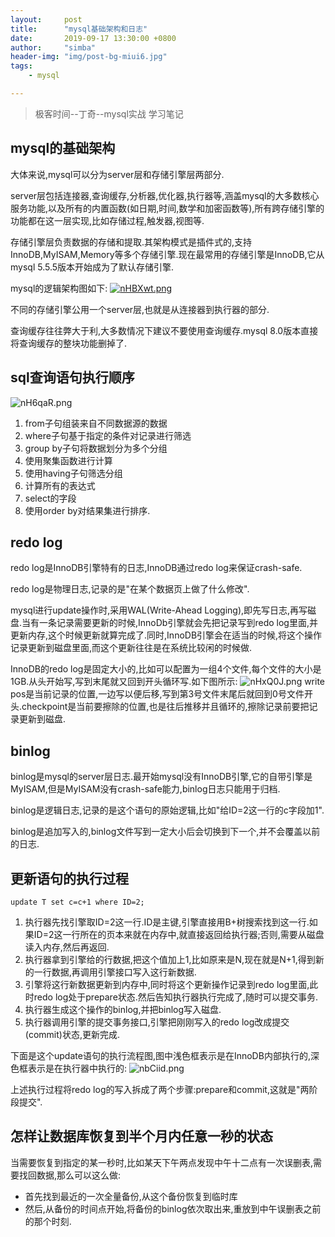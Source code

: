 ```yaml
---
layout:     post
title:      "mysql基础架构和日志"
date:       2019-09-17 13:30:00 +0800
author:     "simba"
header-img: "img/post-bg-miui6.jpg"
tags:
    - mysql

---
```


> 极客时间--丁奇--mysql实战 学习笔记


##	mysql的基础架构
大体来说,mysql可以分为server层和存储引擎层两部分.

server层包括连接器,查询缓存,分析器,优化器,执行器等,涵盖mysql的大多数核心服务功能,以及所有的内置函数(如日期,时间,数学和加密函数等),所有跨存储引擎的功能都在这一层实现,比如存储过程,触发器,视图等.

存储引擎层负责数据的存储和提取.其架构模式是插件式的,支持InnoDB,MyISAM,Memory等多个存储引擎.现在最常用的存储引擎是InnoDB,它从mysql 5.5.5版本开始成为了默认存储引擎.

mysql的逻辑架构图如下:
[![nHBXwt.png](https://s2.ax1x.com/2019/09/18/nHBXwt.png)](https://imgchr.com/i/nHBXwt)

不同的存储引擎公用一个server层,也就是从连接器到执行器的部分.

查询缓存往往弊大于利,大多数情况下建议不要使用查询缓存.mysql 8.0版本直接将查询缓存的整块功能删掉了.

##	sql查询语句执行顺序
![nH6qaR.png](https://s2.ax1x.com/2019/09/18/nH6qaR.png)

1.	from子句组装来自不同数据源的数据
2.	where子句基于指定的条件对记录进行筛选
3.	group by子句将数据划分为多个分组
4.	使用聚集函数进行计算
5.	使用having子句筛选分组
6.	计算所有的表达式
7.	select的字段
8.	使用order by对结果集进行排序.


##	redo log
redo log是InnoDB引擎特有的日志,InnoDB通过redo log来保证crash-safe.

redo log是物理日志,记录的是"在某个数据页上做了什么修改".

mysql进行update操作时,采用WAL(Write-Ahead Logging),即先写日志,再写磁盘.当有一条记录需要更新的时候,InnoDb引擎就会先把记录写到redo log里面,并更新内存,这个时候更新就算完成了.同时,InnoDB引擎会在适当的时候,将这个操作记录更新到磁盘里面,而这个更新往往是在系统比较闲的时候做.

InnoDB的redo log是固定大小的,比如可以配置为一组4个文件,每个文件的大小是1GB.从头开始写,写到末尾就又回到开头循环写.如下图所示:
![nHxQ0J.png](https://s2.ax1x.com/2019/09/18/nHxQ0J.png)
write pos是当前记录的位置,一边写以便后移,写到第3号文件末尾后就回到0号文件开头.checkpoint是当前要擦除的位置,也是往后推移并且循环的,擦除记录前要把记录更新到磁盘.


##	binlog
binlog是mysql的server层日志.最开始mysql没有InnoDB引擎,它的自带引擎是MyISAM,但是MyISAM没有crash-safe能力,binlog日志只能用于归档.

binlog是逻辑日志,记录的是这个语句的原始逻辑,比如"给ID=2这一行的c字段加1".

binlog是追加写入的,binlog文件写到一定大小后会切换到下一个,并不会覆盖以前的日志.

##	更新语句的执行过程
```
update T set c=c+1 where ID=2;
```

1.	执行器先找引擎取ID=2这一行.ID是主键,引擎直接用B+树搜索找到这一行.如果ID=2这一行所在的页本来就在内存中,就直接返回给执行器;否则,需要从磁盘读入内存,然后再返回.
2.	执行器拿到引擎给的行数据,把这个值加上1,比如原来是N,现在就是N+1,得到新的一行数据,再调用引擎接口写入这行新数据.
3.	引擎将这行新数据更新到内存中,同时将这个更新操作记录到redo log里面,此时redo log处于prepare状态.然后告知执行器执行完成了,随时可以提交事务.
4.	执行器生成这个操作的binlog,并把binlog写入磁盘.
5.	执行器调用引擎的提交事务接口,引擎把刚刚写入的redo log改成提交(commit)状态,更新完成.

下面是这个update语句的执行流程图,图中浅色框表示是在InnoDB内部执行的,深色框表示是在执行器中执行的:
![nbCiid.png](https://s2.ax1x.com/2019/09/19/nbCiid.png)

上述执行过程将redo log的写入拆成了两个步骤:prepare和commit,这就是"两阶段提交".


##	怎样让数据库恢复到半个月内任意一秒的状态
当需要恢复到指定的某一秒时,比如某天下午两点发现中午十二点有一次误删表,需要找回数据,那么可以这么做:
*	首先找到最近的一次全量备份,从这个备份恢复到临时库
*	然后,从备份的时间点开始,将备份的binlog依次取出来,重放到中午误删表之前的那个时刻.

